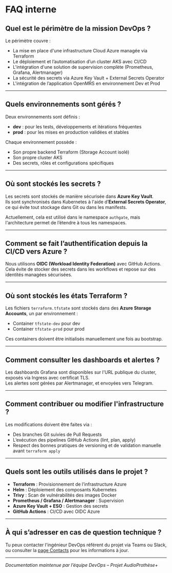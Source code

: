 # FAQ interne

## Quel est le périmètre de la mission DevOps ?

Le périmètre couvre :
- La mise en place d'une infrastructure Cloud Azure managée via Terraform
- Le déploiement et l’automatisation d’un cluster AKS avec CI/CD
- L'intégration d'une solution de supervision complète (Prometheus, Grafana, Alertmanager)
- La sécurité des secrets via Azure Key Vault + External Secrets Operator
- L'intégration de l’application OpenMRS en environnement Dev et Prod

---

## Quels environnements sont gérés ?

Deux environnements sont définis :
- **dev** : pour les tests, développements et itérations fréquentes
- **prod** : pour les mises en production validées et stables

Chaque environnement possède :
- Son propre backend Terraform (Storage Account isolé)
- Son propre cluster AKS
- Des secrets, rôles et configurations spécifiques

---

## Où sont stockés les secrets ?

Les secrets sont stockés de manière sécurisée dans **Azure Key Vault**.  
Ils sont synchronisés dans Kubernetes à l'aide d’**External Secrets Operator**, ce qui évite tout stockage dans Git ou dans les manifests.

Actuellement, cela est utilisé dans le namespace `authgate`, mais l'architecture permet de l’étendre à tous les namespaces.

---

## Comment se fait l’authentification depuis la CI/CD vers Azure ?

Nous utilisons **OIDC (Workload Identity Federation)** avec GitHub Actions.  
Cela évite de stocker des secrets dans les workflows et repose sur des identités managées sécurisées.

---

## Où sont stockés les états Terraform ?

Les fichiers `terraform.tfstate` sont stockés dans des **Azure Storage Accounts**, un par environnement :
- Container `tfstate-dev` pour dev
- Container `tfstate-prod` pour prod

Ces containers doivent être initialisés manuellement une fois au bootstrap.

---

## Comment consulter les dashboards et alertes ?

Les dashboards Grafana sont disponibles sur l'URL publique du cluster, exposés via Ingress avec certificat TLS.  
Les alertes sont gérées par Alertmanager, et envoyées vers Telegram.

---

## Comment contribuer ou modifier l'infrastructure ?

Les modifications doivent être faites via :
- Des branches Git suivies de Pull Requests
- L’exécution des pipelines GitHub Actions (lint, plan, apply)
- Respect des bonnes pratiques de versioning et de validation manuelle avant `terraform apply`

---

## Quels sont les outils utilisés dans le projet ?

- **Terraform** : Provisionnement de l’infrastructure Azure
- **Helm** : Déploiement des composants Kubernetes
- **Trivy** : Scan de vulnérabilités des images Docker
- **Prometheus / Grafana / Alertmanager** : Supervision
- **Azure Key Vault + ESO** : Gestion des secrets
- **GitHub Actions** : CI/CD avec OIDC Azure

---

## À qui s’adresser en cas de question technique ?

Tu peux contacter l'ingénieur DevOps référent du projet via Teams ou Slack, ou consulter la [page Contacts](../annexes/contacts.md) pour les informations à jour.

---

*Documentation maintenue par l’équipe DevOps – Projet AudioProthèse+*
